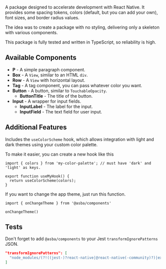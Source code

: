 A package designed to accelerate development with React Native. It provides some spacing tokens, colors (default, but you can add your own), font sizes, and border radius values.

The idea was to create a package with no styling, delivering only a skeleton with various components.

This package is fully tested and written in TypeScript, so reliability is high.

## Available Components

- **P** - A simple paragraph component.
- **Box** - A `View`, similar to an HTML `div`.
- **Row** - A `View` with horizontal layout.
- **Tag** - A tag component, you can pass whatever color you want.
- **Button** - A button, similar to `TouchableOpacity`.
  - **ButtonTitle** - The title of the button.
- **Input** - A wrapper for input fields.
  - **InputLabel** - The label for the input.
  - **InputField** - The text field for user input.

## Additional Features

Includes the `useColorScheme` hook, which allows integration with light and dark themes using your custom color palette.

To make it easier, you can create a new hook like this

```tsx
import { colors } from 'my-color-palette'; // must have 'dark' and 'light' as keys.

export function useMyHook() {
  return useColorScheme(colors);
}
```

If you want to change the app theme, just run this function.

```tsx
import { onChangeTheme } from '@asba/components'

onChangeTheme()
```

## Tests

Don't forget to add `@asba/components` to your Jest `transformIgnorePatterns` JSON.

```json
"transformIgnorePatterns": [
  "node_modules/(?!((jest-)?react-native|@react-native(-community)?)|expo(nent)?|@expo(nent)?/.*|@expo-google-fonts/.*|react-navigation|@react-navigation/.*|@sentry/react-native|native-base|react-native-svg|@asba/components)"
]
```
